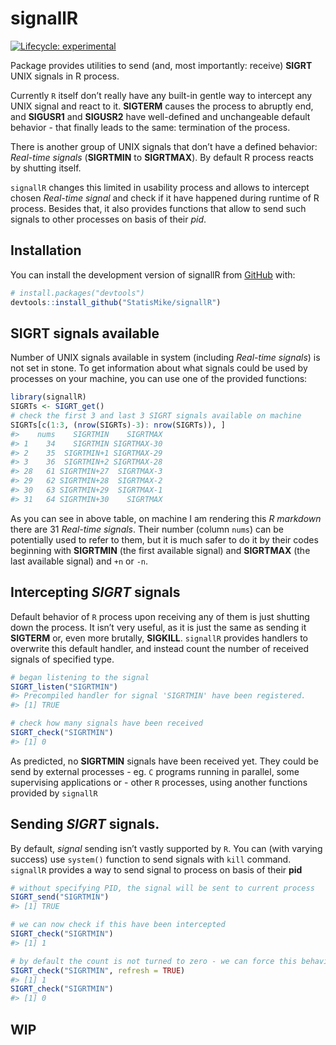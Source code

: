 
<!-- README.md is generated from README.Rmd. Please edit that file -->

# signallR

<!-- badges: start -->

[![Lifecycle:
experimental](https://img.shields.io/badge/lifecycle-experimental-orange.svg)](https://lifecycle.r-lib.org/articles/stages.html#experimental)
<!-- badges: end -->

Package provides utilities to send (and, most importantly: receive)
**SIGRT** UNIX signals in R process.

Currently `R` itself don’t really have any built-in gentle way to
intercept any UNIX signal and react to it. **SIGTERM** causes the
process to abruptly end, and **SIGUSR1** and **SIGUSR2** have
well-defined and unchangeable default behavior - that finally leads to
the same: termination of the process.

There is another group of UNIX signals that don’t have a defined
behavior: *Real-time signals* (**SIGRTMIN** to **SIGRTMAX**). By default
R process reacts by shutting itself.

`signallR` changes this limited in usability process and allows to
intercept chosen *Real-time signal* and check if it have happened during
runtime of R process. Besides that, it also provides functions that
allow to send such signals to other processes on basis of their *pid*.

## Installation

You can install the development version of signallR from
[GitHub](https://github.com/) with:

``` r
# install.packages("devtools")
devtools::install_github("StatisMike/signallR")
```

## SIGRT signals available

Number of UNIX signals available in system (including *Real-time
signals*) is not set in stone. To get information about what signals
could be used by processes on your machine, you can use one of the
provided functions:

``` r
library(signallR)
SIGRTs <- SIGRT_get()
# check the first 3 and last 3 SIGRT signals available on machine
SIGRTs[c(1:3, (nrow(SIGRTs)-3): nrow(SIGRTs)), ]
#>    nums    SIGRTMIN    SIGRTMAX
#> 1    34    SIGRTMIN SIGRTMAX-30
#> 2    35  SIGRTMIN+1 SIGRTMAX-29
#> 3    36  SIGRTMIN+2 SIGRTMAX-28
#> 28   61 SIGRTMIN+27  SIGRTMAX-3
#> 29   62 SIGRTMIN+28  SIGRTMAX-2
#> 30   63 SIGRTMIN+29  SIGRTMAX-1
#> 31   64 SIGRTMIN+30    SIGRTMAX
```

As you can see in above table, on machine I am rendering this *R
markdown* there are 31 *Real-time signals*. Their number (column `nums`)
can be potentially used to refer to them, but it is much safer to do it
by their codes beginning with **SIGRTMIN** (the first available signal)
and **SIGRTMAX** (the last available signal) and `+n` or `-n`.

## Intercepting *SIGRT* signals

Default behavior of `R` process upon receiving any of them is just
shutting down the process. It isn’t very useful, as it is just the same
as sending it **SIGTERM** or, even more brutally, **SIGKILL**.
`signallR` provides handlers to overwrite this default handler, and
instead count the number of received signals of specified type.

``` r
# began listening to the signal
SIGRT_listen("SIGRTMIN")
#> Precompiled handler for signal 'SIGRTMIN' have been registered.
#> [1] TRUE

# check how many signals have been received
SIGRT_check("SIGRTMIN")
#> [1] 0
```

As predicted, no **SIGRTMIN** signals have been received yet. They could
be send by external processes - eg. `C` programs running in parallel,
some supervising applications or - other `R` processes, using another
functions provided by `signallR`

## Sending *SIGRT* signals.

By default, *signal* sending isn’t vastly supported by `R`. You can
(with varying success) use `system()` function to send signals with
`kill` command. `signallR` provides a way to send signal to process on
basis of their **pid**

``` r
# without specifying PID, the signal will be sent to current process
SIGRT_send("SIGRTMIN")
#> [1] TRUE

# we can now check if this have been intercepted
SIGRT_check("SIGRTMIN")
#> [1] 1

# by default the count is not turned to zero - we can force this behaviour
SIGRT_check("SIGRTMIN", refresh = TRUE)
#> [1] 1
SIGRT_check("SIGRTMIN")
#> [1] 0
```

## WIP
